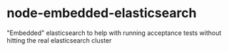 node-embedded-elasticsearch
===========================

"Embedded" elasticsearch to help with running acceptance tests without hitting the real elasticsearch cluster
